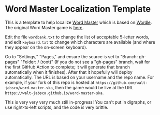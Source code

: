 # Word Master Localization Template

This is a template to help localize [Word Master](https://github.com/octokatherine/word-master/) which is based on [Wordle](https://www.powerlanguage.co.uk/wordle/). The original Word Master game is [here](https://octokatherine.github.io/word-master/).

Edit the file `wordbank.txt` to change the list of acceptable 5-letter words, and edit `keyboard.txt` to change which characters are available (and where they appear on the on-screen keyboard).

Go to "Settings," "Pages," and ensure the source is set to "Branch: gh-pages" "Folder: / (root)" (If you do not see a "gh-pages" branch, wait for the first GitHub Action to complete; it will generate that branch automatically when it finishes). After that it hopefully will deploy automatically. The URL is based on your username and the repo name. For example, if your fork of this repo is hosted at `https://github.com/walt-jabsco/word-master-ska`, then the game would be live at the URL `https://walt-jabsco.github.io/word-master-ska`.

This is very very very much still in-progress! You can't put in digraphs, or use right-to-left scripts, and the code is very brittle.
